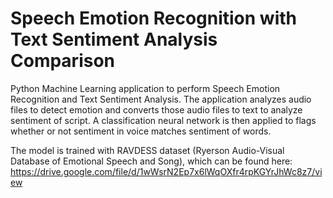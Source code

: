 # Speech Emotion Recognition with Text Sentiment Analysis Comparison
Python Machine Learning application to perform Speech Emotion Recognition and Text Sentiment Analysis. The application analyzes audio files to detect emotion and converts those audio files to text to analyze sentiment of script. A classification neural network is then applied to flags whether or not sentiment in voice matches sentiment of words. 

The model is trained with RAVDESS dataset (Ryerson Audio-Visual Database of Emotional Speech and Song), which can be found here: https://drive.google.com/file/d/1wWsrN2Ep7x6lWqOXfr4rpKGYrJhWc8z7/view
